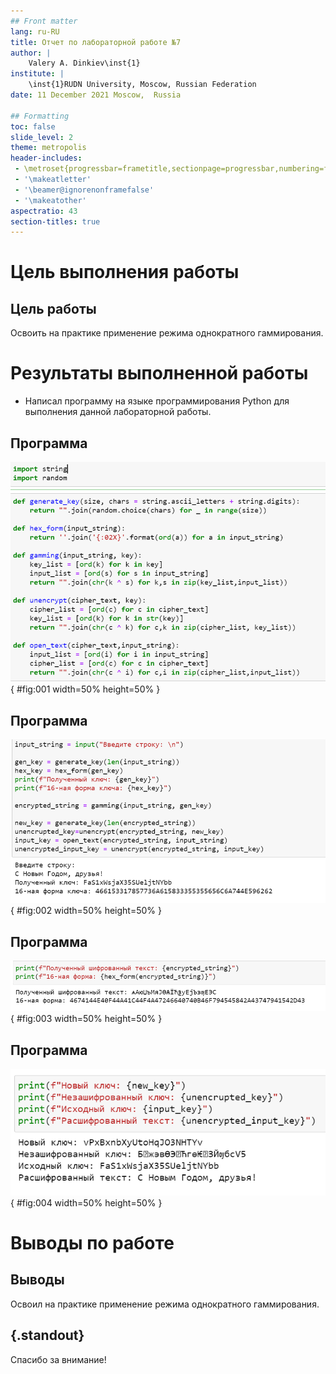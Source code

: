 ```yaml
---
## Front matter
lang: ru-RU
title: Отчет по лабораторной работе №7
author: |
	Valery A. Dinkiev\inst{1}
institute: |
	\inst{1}RUDN University, Moscow, Russian Federation
date: 11 December 2021 Moscow,  Russia

## Formatting
toc: false
slide_level: 2
theme: metropolis
header-includes: 
 - \metroset{progressbar=frametitle,sectionpage=progressbar,numbering=fraction}
 - '\makeatletter'
 - '\beamer@ignorenonframefalse'
 - '\makeatother'
aspectratio: 43
section-titles: true
---
```

# Цель выполнения работы

## Цель работы

Освоить на практике применение режима однократного гаммирования.

# Результаты выполненной работы

- Написал программу на языке программирования Python для выполнения данной лабораторной работы.

## Программа

![Функции](image/1.png){ #fig:001 width=50% height=50% }

## Программа

![Переменные](image/2.png){ #fig:002 width=50% height=50% }

## Программа

![1 задание](image/3.png){ #fig:003 width=50% height=50% }

## Программа

![2 задание](image/4.png){ #fig:004 width=50% height=50% }

# Выводы по работе

## Выводы

Освоил на практике применение режима однократного гаммирования.


## {.standout}

Спасибо за внимание!
